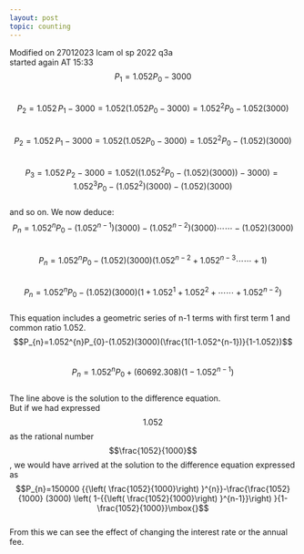 ```yaml
---
layout: post
topic: counting
---
```

Modified on 27012023
lcam ol sp 2022 q3a  
started again AT 15:33  
$$P_{1}=1.052P_{0}-3000$$      
$$P_{2}=1.052\,P_{1}-3000=1.052(1.052P_{0}-3000)=1.052^{2}P_{0}-1.052(3000)$$  
$$P_{2}=1.052\,P_{1}-3000=1.052(1.052P_{0}-3000)=1.052^{2}P_{0}-(1.052)(3000)$$  
$$P_{3}=1.052\,P_{2}-3000=1.052((1.052^{2}P_{0}-(1.052)(3000))-3000)=1.052^{3}P_{0}-(1.052^{2})(3000)-(1.052)(3000)$$  
and so on. We now deduce:  
$$P_{n}=1.052^{n}P_{0}-(1.052^{n-1})(3000)-(1.052^{n-2})(3000)\cdots\cdots-(1.052)(3000)$$  
$$P_{n}=1.052^{n}P_{0}-(1.052)(3000)(1.052^{n-2}+1.052^{n-3}\cdots\cdots+1)$$  
$$P_{n}=1.052^{n}P_{0}-(1.052)(3000)(1+1.052^{1}+1.052^{2}+\cdots\cdots+1.052^{n-2})$$  
This equation includes a geometric series of n-1 terms with first term 1 and common ratio 1.052. 
$$P_{n}=1.052^{n}P_{0}-(1.052)(3000)(\frac{1(1-1.052^{n-1})}{1-1.052})$$  
$$P_{n}=1.052^{n}P_{0}+(60692.308)(1-1.052^{n-1})$$  
The line above is the solution to the difference equation.  
But if we had expressed $$1.052$$ as the rational number $$\frac{1052}{1000}$$, we would have arrived at the solution to the difference equation expressed as  
$$P_{n}=150000 {{\left( \frac{1052}{1000}\right) }^{n}}-\frac{\frac{1052}{1000} (3000) \left( 1-{{\left( \frac{1052}{1000}\right) }^{n-1}}\right) }{1-\frac{1052}{1000}}\mbox{}$$  
From this we can see the effect of changing the interest rate or the annual fee.   